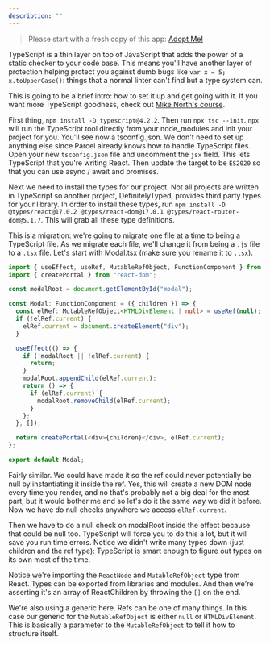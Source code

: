 ```yaml
---
description: ""
---
```


> Please start with a fresh copy of this app: [Adopt Me!][app]

TypeScript is a thin layer on top of JavaScript that adds the power of a static checker to your code base. This means you'll have another layer of protection helping protect you against dumb bugs like `var x = 5; x.toUpperCase()`: things that a normal linter can't find but a type system can.

This is going to be a brief intro: how to set it up and get going with it. If you want more TypeScript goodness, check out [Mike North's course][mike].

First thing, `npm install -D typescript@4.2.2`. Then run `npx tsc --init`. `npx` will run the TypeScript tool directly from your node_modules and init your project for you. You'll see now a tsconfig.json. We don't need to set up anything else since Parcel already knows how to handle TypeScript files. Open your new `tsconfig.json` file and uncomment the `jsx` field. This lets TypeScript that you're writing React. Then update the target to be `ES2020` so that you can use async / await and promises.

Next we need to install the types for our project. Not all projects are written in TypeScript so another project, DefinitelyTyped, provides third party types for your library. In order to install these types, run `npm install -D @types/react@17.0.2 @types/react-dom@17.0.1 @types/react-router-dom@5.1.7`. This will grab all these type definitions.

This is a migration: we're going to migrate one file at a time to being a TypeScript file. As we migrate each file, we'll change it from being a `.js` file to a `.tsx` file. Let's start with Modal.tsx (make sure you rename it to `.tsx`).

```typescript
import { useEffect, useRef, MutableRefObject, FunctionComponent } from "react";
import { createPortal } from "react-dom";

const modalRoot = document.getElementById("modal");

const Modal: FunctionComponent = ({ children }) => {
  const elRef: MutableRefObject<HTMLDivElement | null> = useRef(null);
  if (!elRef.current) {
    elRef.current = document.createElement("div");
  }

  useEffect(() => {
    if (!modalRoot || !elRef.current) {
      return;
    }
    modalRoot.appendChild(elRef.current);
    return () => {
      if (elRef.current) {
        modalRoot.removeChild(elRef.current);
      }
    };
  }, []);

  return createPortal(<div>{children}</div>, elRef.current);
};

export default Modal;
```

Fairly similar. We could have made it so the ref could never potentially be null by instantiating it inside the ref. Yes, this will create a new DOM node every time you render, and no that's probably not a big deal for the most part, but it would bother me and so let's do it the same way we did it before. Now we have do null checks anywhere we access `elRef.current`.

Then we have to do a null check on modalRoot inside the effect because that could be null too. TypeScript will force you to do this a lot, but it will save you run time errors. Notice we didn't write many types down (just children and the ref type): TypeScript is smart enough to figure out types on its own most of the time.

Notice we're importing the `ReactNode` and `MutableRefObject` type from React. Types can be exported from libraries and modules. And then we're asserting it's an array of ReactChildren by throwing the `[]` on the end.

We're also using a generic here. Refs can be one of many things. In this case our generic for the `MutableRefObject` is either `null` or `HTMLDivElement`. This is basically a parameter to the `MutableRefObject` to tell it how to structure itself.

[mike]: https://frontendmasters.com/courses/typescript-v2/
[dt]: https://www.definitelytyped.org
[app]: https://github.com/btholt/citr-v6-project/tree/master/12-portals-and-refs
